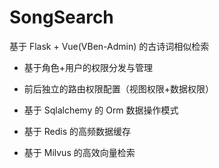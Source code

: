 # SongSearch

基于 Flask + Vue(VBen-Admin) 的古诗词相似检索

+ 基于角色+用户的权限分发与管理
+ 前后独立的路由权限配置（视图权限+数据权限）
+ 基于 Sqlalchemy 的 Orm 数据操作模式
+ 基于 Redis 的高频数据缓存

+ 基于 Milvus 的高效向量检索
